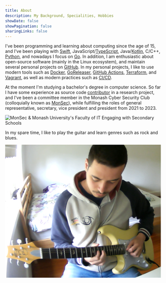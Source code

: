 ```yaml
---
title: About
description: My Background, Specialities, Hobbies
showDate: false
showPagination: false
sharingLinks: false
---
```

I've been programming and learning about computing since the age of 15, and I've been playing with [Swift](https://www.swift.org), JavaScript/[TypeScript](https://typescriptlang.org), Java/[Kotlin](https://kotlinlang.org), C/C++, [Python](https://python.org), and nowadays I focus on [Go](https://go.dev). In addition, I am enthusiastic about open-source software (mainly in the Linux ecosystem), and maintain several personal projects on [GitHub](https://github.com/AppleGamer22). In my personal projects, I like to use modern tools such as [Docker](https://www.docker.com), [GoReleaser](https://goreleaser.com), [GitHub Actions](https://github.com/features/actions), [Terraform](https://www.terraform.io), and [Vagrant](https://www.vagrantup.com), as well as modern practices such as [CI/CD](/tags/ci/cd/).

At the moment I'm studying a bachelor's degree in computer science. So far I have some experience as source code [contributor](https://github.com/AppleGamer22/FIT2082) in a research project, and I've been a committee member in the Monash Cyber Security Club (colloquially known as [MonSec](https://monsec.io/team/)), while fulfilling the roles of general representative, secretary, vice president and president from 2021 to 2023.

![MonSec & Monash University's Faculty of IT Engaging with Secondary Schools](parameter-based_access_control.jpg "MonSec & Monash University's Faculty of IT Engaging with Secondary Schools")

In my spare time, I like to play the guitar and learn genres such as rock and blues.

![Playing John Frusciante's solo in Red Hot Chili Peppers' Soul to Squeeze](soul_to_squeeze.png "Playing John Frusciante's solo in Red Hot Chili Peppers' [Soul to Squeeze](https://youtu.be/H4rBLGmbe80)")